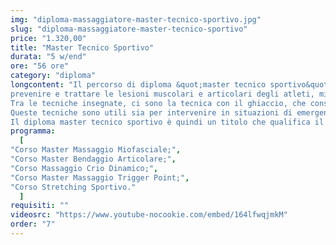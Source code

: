 ```yaml
---
img: "diploma-massaggiatore-master-tecnico-sportivo.jpg"
slug: "diploma-massaggiatore-master-tecnico-sportivo"
price: "1.320,00"
title: "Master Tecnico Sportivo"
durata: "5 w/end"
ore: "56 ore"
category: "diploma"
longcontent: "Il percorso di diploma &quot;master tecnico sportivo&quot; è un’opportunità formativa per chi vuole diventare un massaggiatore professionista e specializzato nel settore sportivo. Durante il corso, si apprendono diverse tecniche di massaggio che hanno lo scopo di
prevenire e trattare le lesioni muscolari e articolari degli atleti, migliorare le prestazioni e il recupero degli atleti, ridurre lo stress e il dolore degli atleti.
Tra le tecniche insegnate, ci sono la tecnica con il ghiaccio, che consiste nell’applicare il freddo su zone infiammate o doloranti per ridurre il gonfiore e l’infiammazione, il massaggio sui trigger point, che consiste nel localizzare e stimolare dei punti specifici del corpo che sono responsabili di tensioni muscolari e dolori riferiti, il bendaggio funzionale, che consiste nel proteggere e stabilizzare le articolazioni mediante l’uso di fasce elastiche o rigide, le tecniche mio-fasciali, che consistono nel manipolare la fascia, il tessuto connettivo che avvolge i muscoli, per migliorarne la mobilità e l’elasticità, le tecniche di stretching, che consistono nell’allungare i muscoli per aumentarne la flessibilità e prevenire gli infortuni
Queste tecniche sono utili sia per intervenire in situazioni di emergenza, come il post-gara immediato, sia per garantire una cura costante e personalizzata dell’atleta, a seconda delle sue esigenze e del suo livello di allenamento, inoltre, queste tecniche possono essere applicate anche a persone non sportive, che soffrono di problemi muscolari o articolari dovuti a posture scorrette, stress o traumi.
Il diploma master tecnico sportivo è quindi un titolo che qualifica il massaggiatore come un esperto del benessere fisico degli atleti e dei non atleti, in grado di offrire un servizio professionale e differenziato."
programma:
  [
"Corso Master Massaggio Miofasciale;",
"Corso Master Bendaggio Articolare;",
"Corso Massaggio Crio Dinamico;",
"Corso Master Massaggio Trigger Point;",
"Corso Stretching Sportivo."
  ]
requisiti: ""
videosrc: "https://www.youtube-nocookie.com/embed/164lfwqjmkM"
order: "7"
---
```

